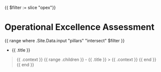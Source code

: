 {{ $filter := slice "opex"}}
# Operational Excellence Assessment

{{ range where .Site.Data.input "pillars" "intersect" $filter }}
* {{ .title }}
> {{ .context }}
    {{ range .children }}
    - {{ .title }}
    > {{ .context }}
    {{ end }}
{{ end }}